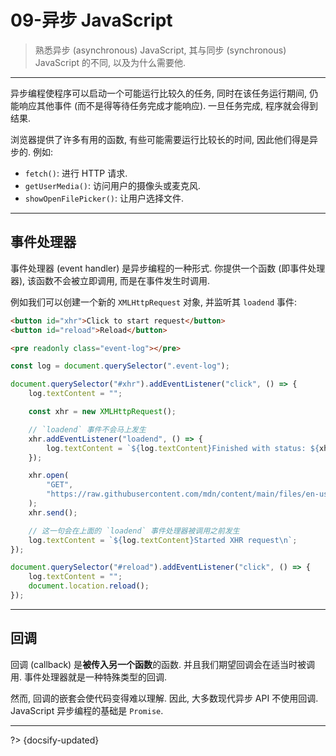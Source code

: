 # 09-异步 JavaScript

> 熟悉异步 (asynchronous) JavaScript, 其与同步 (synchronous) JavaScript 的不同, 以及为什么需要他.

---

异步编程使程序可以启动一个可能运行比较久的任务, 同时在该任务运行期间, 仍能响应其他事件 (而不是得等待任务完成才能响应). 一旦任务完成, 程序就会得到结果.

浏览器提供了许多有用的函数, 有些可能需要运行比较长的时间, 因此他们得是异步的. 例如:

- `fetch()`: 进行 HTTP 请求.
- `getUserMedia()`: 访问用户的摄像头或麦克风.
- `showOpenFilePicker()`: 让用户选择文件.

---

## 事件处理器

事件处理器 (event handler) 是异步编程的一种形式. 你提供一个函数 (即事件处理器), 该函数不会被立即调用, 而是在事件发生时调用.

例如我们可以创建一个新的 `XMLHttpRequest` 对象, 并监听其 `loadend` 事件:

```html
<button id="xhr">Click to start request</button>
<button id="reload">Reload</button>

<pre readonly class="event-log"></pre>
```

```js
const log = document.querySelector(".event-log");

document.querySelector("#xhr").addEventListener("click", () => {
    log.textContent = "";

    const xhr = new XMLHttpRequest();

    // `loadend` 事件不会马上发生
    xhr.addEventListener("loadend", () => {
        log.textContent = `${log.textContent}Finished with status: ${xhr.status}`;
    });

    xhr.open(
        "GET",
        "https://raw.githubusercontent.com/mdn/content/main/files/en-us/_wikihistory.json",
    );
    xhr.send();

    // 这一句会在上面的 `loadend` 事件处理器被调用之前发生
    log.textContent = `${log.textContent}Started XHR request\n`;
});

document.querySelector("#reload").addEventListener("click", () => {
    log.textContent = "";
    document.location.reload();
});
```

---

## 回调

回调 (callback) 是**被传入另一个函数**的函数. 并且我们期望回调会在适当时被调用. 事件处理器就是一种特殊类型的回调.

然而, 回调的嵌套会使代码变得难以理解. 因此, 大多数现代异步 API 不使用回调. JavaScript 异步编程的基础是 `Promise`.



---

?> {docsify-updated}